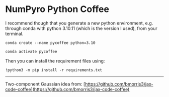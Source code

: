 # NumPyro Python Coffee

I recommend though that you generate a new python environment, e.g. through conda with python 3.10.11 (which is the version I used), from your terminal.

```conda create --name pycoffee python=3.10```

```conda activate pycoffee ```

Then you can install the requirement files using:

```!python3 -m pip install -r requirements.txt ```

______

Two-component Gaussian idea from: [https://github.com/bmorris3/jax-code-coffee](https://github.com/bmorris3/jax-code-coffee)
